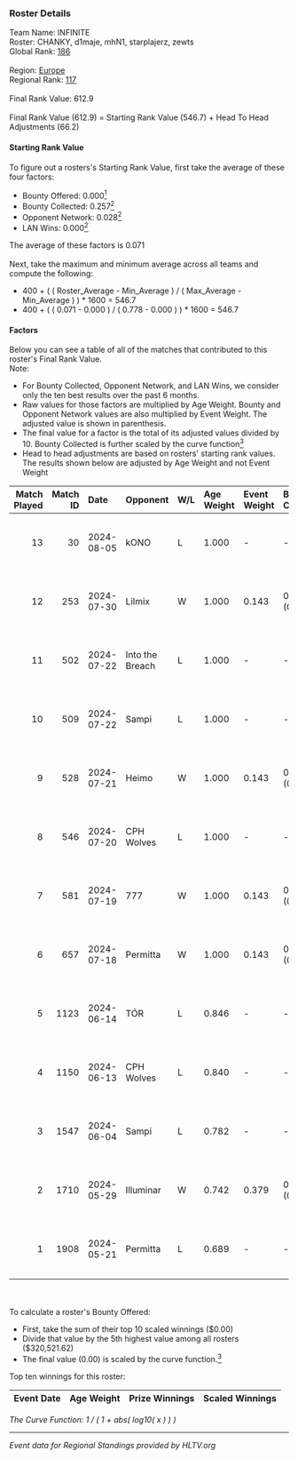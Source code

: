 ### Roster Details<br />
Team Name: INFINITE<br />
Roster: CHANKY, d1maje, mhN1, starplajerz, zewts<br />
Global Rank: [186](../standings_global.md)<br />
<br />
Region: [Europe]( ../standings_europe.md)<br />
Regional Rank: [117]( ../standings_europe.md)<br />
<br />
Final Rank Value:  612.9<br />
<br />
Final Rank Value (612.9) = Starting Rank Value (546.7) + Head To Head Adjustments (66.2)<br />

#### Starting Rank Value<br />
To figure out a rosters's Starting Rank Value, first take the average of these four factors:<br />
- Bounty Offered: 0.000[<sup>1</sup>](#table2)
- Bounty Collected: 0.257[<sup>2</sup>](#table1)
- Opponent Network: 0.028[<sup>2</sup>](#table1)
- LAN Wins: 0.000[<sup>2</sup>](#table1)

The average of these factors is 0.071<br />
<br />
Next, take the maximum and minimum average across all teams and compute the following:<br />
- 400 + ( ( Roster_Average - Min_Average ) / ( Max_Average - Min_Average ) ) * 1600 = 546.7
- 400 + ( ( 0.071 - 0.000 ) / ( 0.778 - 0.000 ) ) * 1600 = 546.7


#### Factors<br />
Below you can see a table of all of the matches that contributed to this roster's Final Rank Value.<br />
Note:<br />

- For Bounty Collected, Opponent Network, and LAN Wins, we consider only the ten best results over the past 6 months.
- Raw values for those factors are multiplied by Age Weight. Bounty and Opponent Network values are also multiplied by Event Weight. The adjusted value is shown in parenthesis.
- The final value for a factor is the total of its adjusted values divided by 10. Bounty Collected is further scaled by the curve function[<sup>3</sup>](#curveFunction)
- Head to head adjustments are based on rosters' starting rank values. The results shown below are adjusted by Age Weight and not Event Weight
<span id="table1"></span><br />


| Match Played | Match ID | Date       | Opponent        | W/L | Age Weight | Event Weight | Bounty Collected | Opponent Network | LAN Wins  | H2H Adj. | Roster                                   |
| -: | -: | :- | :- | :- | :- | :- | :- | :- | :- | -: | :- |
|           13 |       30 | 2024-08-05 | kONO            | L   | 1.000      | -            | -                | -                | -         |    -7.01 | CHANKY, d1maje, mhN1, starplajerz, zewts |
|           12 |      253 | 2024-07-30 | Lilmix          | W   | 1.000      | 0.143        | 0.023 (0.003)    | 0.095 (0.014)    | 0 (0.000) |    25.23 | CHANKY, d1maje, mhN1, starplajerz, zewts |
|           11 |      502 | 2024-07-22 | Into the Breach | L   | 1.000      | -            | -                | -                | -         |   -11.73 | CHANKY, d1maje, mhN1, starplajerz, zewts |
|           10 |      509 | 2024-07-22 | Sampi           | L   | 1.000      | -            | -                | -                | -         |    -5.24 | CHANKY, d1maje, mhN1, starplajerz, zewts |
|            9 |      528 | 2024-07-21 | Heimo           | W   | 1.000      | 0.143        | 0.006 (0.001)    | 0.103 (0.015)    | 0 (0.000) |    17.90 | CHANKY, d1maje, mhN1, starplajerz, zewts |
|            8 |      546 | 2024-07-20 | CPH Wolves      | L   | 1.000      | -            | -                | -                | -         |    -6.23 | CHANKY, d1maje, mhN1, starplajerz, zewts |
|            7 |      581 | 2024-07-19 | 777             | W   | 1.000      | 0.143        | 0.015 (0.002)    | 0.173 (0.025)    | 0 (0.000) |    20.30 | CHANKY, d1maje, mhN1, starplajerz, zewts |
|            6 |      657 | 2024-07-18 | Permitta        | W   | 1.000      | 0.143        | 0.023 (0.003)    | 0.919 (0.131)    | 0 (0.000) |    27.91 | CHANKY, d1maje, mhN1, starplajerz, zewts |
|            5 |     1123 | 2024-06-14 | TÓR             | L   | 0.846      | -            | -                | -                | -         |    -3.33 | CHANKY, d1maje, mhN1, starplajerz, zewts |
|            4 |     1150 | 2024-06-13 | CPH Wolves      | L   | 0.840      | -            | -                | -                | -         |    -5.55 | CHANKY, d1maje, mhN1, starplajerz, zewts |
|            3 |     1547 | 2024-06-04 | Sampi           | L   | 0.782      | -            | -                | -                | -         |    -2.92 | d1maje, mhN1, starplajerz, waZz, zewts   |
|            2 |     1710 | 2024-05-29 | Illuminar       | W   | 0.742      | 0.379        | 0.012 (0.003)    | 0.340 (0.096)    | 0 (0.000) |    19.56 | d1maje, mhN1, starplajerz, waZz, zewts   |
|            1 |     1908 | 2024-05-21 | Permitta        | L   | 0.689      | -            | -                | -                | -         |    -2.72 | d1maje, mhN1, starplajerz, waZz, zewts   |

<br />
<span id="table2"></span><br />
To calculate a roster's Bounty Offered:<br />

- First, take the sum of their top 10 scaled winnings ($0.00)
- Divide that value by the 5th highest value among all rosters ($320,521.62)
- The final value (0.00) is scaled by the curve function.[<sup>3</sup>](#curveFunction)

Top ten winnings for this roster:<br />

| Event Date | Age Weight | Prize Winnings | Scaled Winnings |
| :- | -: | :- | :- |


<span id="curveFunction"></span>_The Curve Function: 1 / ( 1 + abs( log10( x ) ) )_<br />

---
_Event data for Regional Standings provided by HLTV.org_<br />
